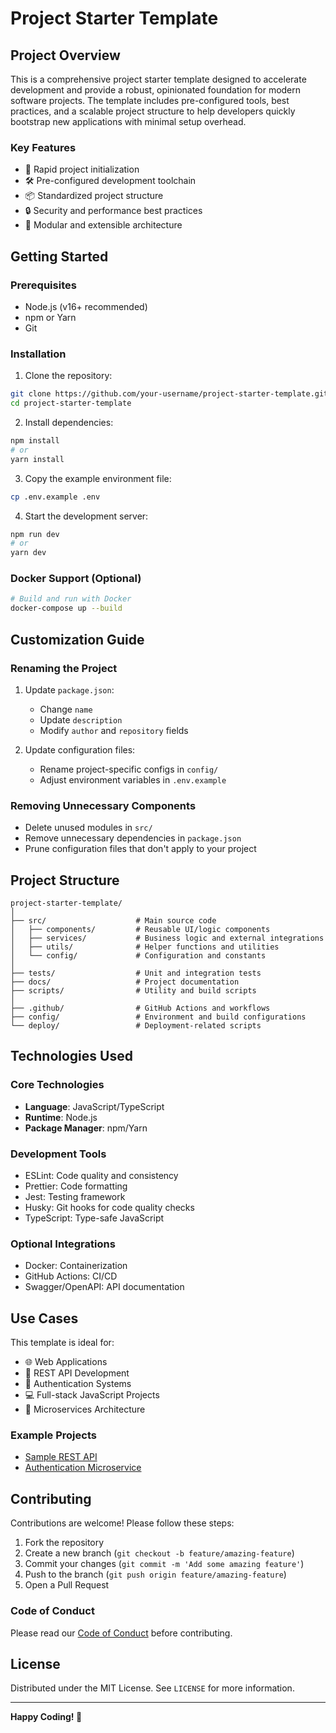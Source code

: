 # Project Starter Template

## Project Overview

This is a comprehensive project starter template designed to accelerate development and provide a robust, opinionated foundation for modern software projects. The template includes pre-configured tools, best practices, and a scalable project structure to help developers quickly bootstrap new applications with minimal setup overhead.

### Key Features
- 🚀 Rapid project initialization
- 🛠 Pre-configured development toolchain
- 📦 Standardized project structure
- 🔒 Security and performance best practices
- 🧩 Modular and extensible architecture

## Getting Started

### Prerequisites
- Node.js (v16+ recommended)
- npm or Yarn
- Git

### Installation

1. Clone the repository:
```bash
git clone https://github.com/your-username/project-starter-template.git
cd project-starter-template
```

2. Install dependencies:
```bash
npm install
# or
yarn install
```

3. Copy the example environment file:
```bash
cp .env.example .env
```

4. Start the development server:
```bash
npm run dev
# or
yarn dev
```

### Docker Support (Optional)
```bash
# Build and run with Docker
docker-compose up --build
```

## Customization Guide

### Renaming the Project
1. Update `package.json`:
   - Change `name`
   - Update `description`
   - Modify `author` and `repository` fields

2. Update configuration files:
   - Rename project-specific configs in `config/`
   - Adjust environment variables in `.env.example`

### Removing Unnecessary Components
- Delete unused modules in `src/`
- Remove unnecessary dependencies in `package.json`
- Prune configuration files that don't apply to your project

## Project Structure
```
project-starter-template/
│
├── src/                    # Main source code
│   ├── components/         # Reusable UI/logic components
│   ├── services/           # Business logic and external integrations
│   ├── utils/              # Helper functions and utilities
│   └── config/             # Configuration and constants
│
├── tests/                  # Unit and integration tests
├── docs/                   # Project documentation
├── scripts/                # Utility and build scripts
│
├── .github/                # GitHub Actions and workflows
├── config/                 # Environment and build configurations
└── deploy/                 # Deployment-related scripts
```

## Technologies Used

### Core Technologies
- **Language**: JavaScript/TypeScript
- **Runtime**: Node.js
- **Package Manager**: npm/Yarn

### Development Tools
- ESLint: Code quality and consistency
- Prettier: Code formatting
- Jest: Testing framework
- Husky: Git hooks for code quality checks
- TypeScript: Type-safe JavaScript

### Optional Integrations
- Docker: Containerization
- GitHub Actions: CI/CD
- Swagger/OpenAPI: API documentation

## Use Cases

This template is ideal for:
- 🌐 Web Applications
- 🚦 REST API Development
- 🔐 Authentication Systems
- 💻 Full-stack JavaScript Projects
- 📱 Microservices Architecture

### Example Projects
- [Sample REST API](https://github.com/example/rest-api)
- [Authentication Microservice](https://github.com/example/auth-service)

## Contributing

Contributions are welcome! Please follow these steps:

1. Fork the repository
2. Create a new branch (`git checkout -b feature/amazing-feature`)
3. Commit your changes (`git commit -m 'Add some amazing feature'`)
4. Push to the branch (`git push origin feature/amazing-feature`)
5. Open a Pull Request

### Code of Conduct
Please read our [Code of Conduct](CONDUCT.md) before contributing.

## License

Distributed under the MIT License. See `LICENSE` for more information.

---

**Happy Coding! 🚀**